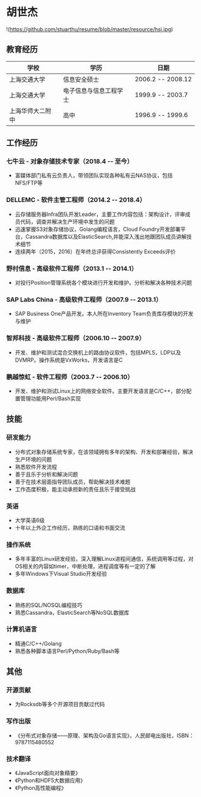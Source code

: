 # 胡世杰

!(https://github.com/stuarthu/resume/blob/master/resource/hsj.jpg)

## 教育经历

| 学校 | 学历 | 日期 |
| ------ | ------ | ------ |
| 上海交通大学 | 信息安全硕士 | 2006.2 -- 2008.12 |
| 上海交通大学 | 电子信息与信息工程学士 | 1999.9 -- 2003.7 |
| 上海华师大二附中 | 高中 | 1996.9 -- 1999.6 |

## 工作经历

### 七牛云 - 对象存储技术专家（2018.4 -- 至今）
* 富媒体部门私有云负责人，带领团队实现各种私有云NAS协议，包括NFS/FTP等

### DELLEMC - 软件主管工程师（2014.2 -- 2018.4）
* 云存储服务器Infra团队开发Leader，主要工作内容包括：架构设计，评审成员代码，调查并解决生产环境中发生的问题
* 迅速掌握S3对象存储协议，Golang编程语言，Cloud Foundry开发部署平台，Cassandra数据库以及ElasticSearch,并能深入浅出地跟团队成员讲解技术细节
* 连续两年（2015，2016）在年终总评获得Consistently Exceeds评价

### 野村信息 - 高级软件工程师（2013.1 -- 2014.1）
* 对投行Position管理系统各个模块进行开发和维护。分析和解决各种技术问题

### SAP Labs China - 高级软件工程师（2007.9 -- 2013.1）
* SAP Business One产品开发。本人所在Inventory Team负责库存模块的开发与维护

### 智邦科技 - 高级软件工程师（2006.10 -- 2007.9）
* 开发、维护和测试混合交换机上的路由协议软件，包括MPLS，LDP以及DVMRP。操作系统是VxWorks，开发语言是C

### 鹏越惊虹 - 软件工程师（2003.7 -- 2006.10）
* 开发、维护和测试Linux上的网络安全软件。主要开发语言是C/C++，部分配置管理功能用Perl/Bash实现

## 技能

### 研发能力
* 分布式对象存储系统专家，在该领域拥有多年的架构、开发和部署经验，解决生产环境的问题
* 熟悉软件开发流程
* 善于且乐于分析和解决问题
* 善于在技术层面指导团队成员，帮助解决技术难题
* 工作态度积极，能主动承担新的责任且乐于接受挑战

### 英语
* 大学英语6级
* 十年以上外企工作经历，熟练的口语和书面交流

### 操作系统
* 多年丰富的Linux研发经验，深入理解Linux进程间通信，系统调用等过程，对OS相关的内容如timer，中断处理，进程调度等有一定的了解
* 多年Windows下Visual Studio开发经验

### 数据库
* 熟练的SQL/NOSQL编程技巧
* 熟悉Cassandra，ElasticSearch等NoSQL数据库

### 计算机语言
* 精通C/C++/Golang
* 熟悉各种脚本语言Perl/Python/Ruby/Bash等

## 其他

### 开源贡献
* 为Rocksdb等多个开源项目贡献过代码

### 写作出版
* 《分布式对象存储——原理、架构及Go语言实现》，人民邮电出版社，ISBN：9787115480552

### 技术翻译
* 《JavaScript面向对象精要》
* 《Python和HDF5大数据应用》
* 《Python高性能编程》
